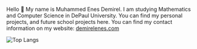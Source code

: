 Hello 👋 My name is Muhammed Enes Demirel. I am studying Mathematics and Computer Science in DePaul University. You can find my personal projects, and future school projects here.
You can find my contact information on my website: [demirelenes.com](https://demirelenes.com/)


![Top Langs](https://github-readme-stats.vercel.app/api/top-langs/?username=enesdemirelus&layout=compact)

